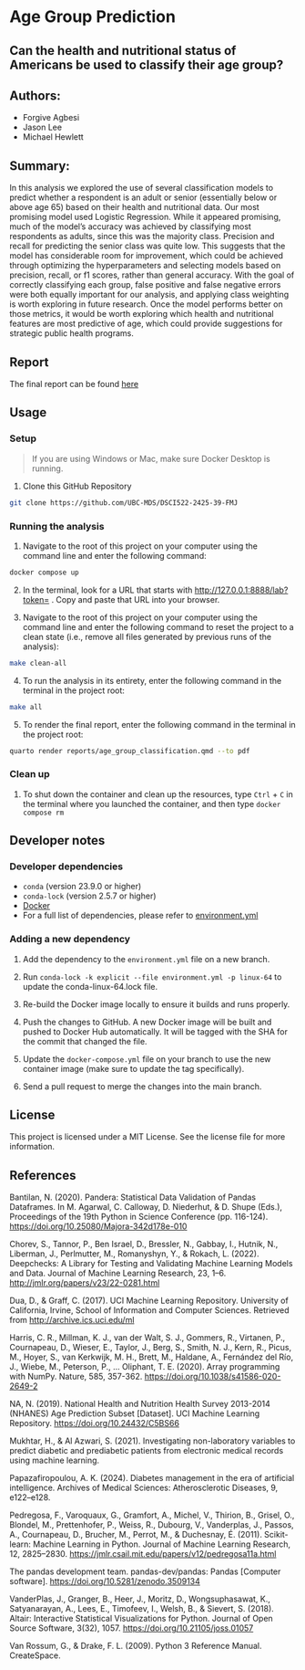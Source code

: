 # Age Group Prediction 
## Can the health and nutritional status of Americans be used to classify their age group?

## Authors:
- Forgive Agbesi
- Jason Lee
- Michael Hewlett

## Summary:
In this analysis we explored the use of several classification models to predict whether a respondent is an adult or senior (essentially below or above age 65) based on their health and nutritional data. Our most promising model used Logistic Regression. While it appeared promising, much of the model’s accuracy was achieved by classifying most respondents as adults, since this was the majority class. Precision and recall for predicting the senior class was quite low. This suggests that the model has considerable room for improvement, which could be achieved through optimizing the hyperparameters and selecting models based on precision, recall, or f1 scores, rather than general accuracy. With the goal of correctly classifying each group, false positive and false negative errors were both equally important for our analysis, and applying class weighting is worth exploring in future research. Once the model performs better on those metrics, it would be worth exploring which health and nutritional features are most predictive of age, which could provide suggestions for strategic public health programs.

## Report
The final report can be found [here](https://ubc-mds.github.io/DSCI522-2425-39-FMJ/age_group_classification.html)

## Usage

### Setup

>If you are using Windows or Mac, make sure Docker Desktop is running.

1. Clone this GitHub Repository

```bash
git clone https://github.com/UBC-MDS/DSCI522-2425-39-FMJ
```

### Running the analysis

1. Navigate to the root of this project on your computer using the command line and enter the following command:

```bash
docker compose up
```

2. In the terminal, look for a URL that starts with http://127.0.0.1:8888/lab?token= . Copy and paste that URL into your browser.

3. Navigate to the root of this project on your computer using the command line and enter the following command to reset the project to a clean state (i.e., remove all files generated by previous runs of the analysis):

```bash
make clean-all
```

4. To run the analysis in its entirety, enter the following command in the terminal in the project root:
   
```bash
make all
```

5. To render the final report, enter the following command in the terminal in the project root:

```bash
quarto render reports/age_group_classification.qmd --to pdf
```

### Clean up

1. To shut down the container and clean up the resources, type `Ctrl` + `C` in the terminal where you launched the container, and then type `docker compose rm`

## Developer notes

### Developer dependencies
- `conda` (version 23.9.0 or higher)
- `conda-lock` (version 2.5.7 or higher)
- [Docker](https://www.docker.com)
- For a full list of dependencies, please refer to [environment.yml](https://github.com/UBC-MDS/DSCI522-2425-39-FMJ/blob/main/environments/environment.yml)

### Adding a new dependency
1. Add the dependency to the `environment.yml` file on a new branch.

2. Run `conda-lock -k explicit --file environment.yml -p linux-64` to update the conda-linux-64.lock file.

3. Re-build the Docker image locally to ensure it builds and runs properly.

4. Push the changes to GitHub. A new Docker image will be built and pushed to Docker Hub automatically. It will be tagged with the SHA for the commit that changed the file.

5. Update the `docker-compose.yml` file on your branch to use the new container image (make sure to update the tag specifically).

6. Send a pull request to merge the changes into the main branch.

## License
This project is licensed under a MIT License. See the license file for more information.

## References
Bantilan, N. (2020). Pandera: Statistical Data Validation of Pandas Dataframes. In M. Agarwal, C. Calloway, D. Niederhut, & D. Shupe (Eds.), Proceedings of the 19th Python in Science Conference (pp. 116-124). https://doi.org/10.25080/Majora-342d178e-010

Chorev, S., Tannor, P., Ben Israel, D., Bressler, N., Gabbay, I., Hutnik, N., Liberman, J., Perlmutter, M., Romanyshyn, Y., & Rokach, L. (2022). Deepchecks: A Library for Testing and Validating Machine Learning Models and Data. Journal of Machine Learning Research, 23, 1–6. http://jmlr.org/papers/v23/22-0281.html

Dua, D., & Graff, C. (2017). UCI Machine Learning Repository. University of California, Irvine, School of Information and Computer Sciences. Retrieved from http://archive.ics.uci.edu/ml

Harris, C. R., Millman, K. J., van der Walt, S. J., Gommers, R., Virtanen, P., Cournapeau, D., Wieser, E., Taylor, J., Berg, S., Smith, N. J., Kern, R., Picus, M., Hoyer, S., van Kerkwijk, M. H., Brett, M., Haldane, A., Fernández del Río, J., Wiebe, M., Peterson, P., ... Oliphant, T. E. (2020). Array programming with NumPy. Nature, 585, 357-362. https://doi.org/10.1038/s41586-020-2649-2

NA, N. (2019). National Health and Nutrition Health Survey 2013-2014 (NHANES) Age Prediction Subset [Dataset]. UCI Machine Learning Repository. https://doi.org/10.24432/C5BS66

Mukhtar, H., & Al Azwari, S. (2021). Investigating non-laboratory variables to predict diabetic and prediabetic patients from electronic medical records using machine learning.

Papazafiropoulou, A. K. (2024). Diabetes management in the era of artificial intelligence. Archives of Medical Sciences: Atherosclerotic Diseases, 9, e122–e128.

Pedregosa, F., Varoquaux, G., Gramfort, A., Michel, V., Thirion, B., Grisel, O., Blondel, M., Prettenhofer, P., Weiss, R., Dubourg, V., Vanderplas, J., Passos, A., Cournapeau, D., Brucher, M., Perrot, M., & Duchesnay, É. (2011). Scikit-learn: Machine Learning in Python. Journal of Machine Learning Research, 12, 2825–2830. https://jmlr.csail.mit.edu/papers/v12/pedregosa11a.html

The pandas development team. pandas-dev/pandas: Pandas [Computer software]. https://doi.org/10.5281/zenodo.3509134

VanderPlas, J., Granger, B., Heer, J., Moritz, D., Wongsuphasawat, K., Satyanarayan, A., Lees, E., Timofeev, I., Welsh, B., & Sievert, S. (2018). Altair: Interactive Statistical Visualizations for Python. Journal of Open Source Software, 3(32), 1057. https://doi.org/10.21105/joss.01057

Van Rossum, G., & Drake, F. L. (2009). Python 3 Reference Manual. CreateSpace.
